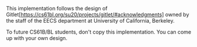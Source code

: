 This implementation follows the design of Gitlet[https://cs61bl.org/su20/projects/gitlet/#acknowledgments] owned by the staff of the EECS department at University of California, Berkeley.

To future CS61B/BL students, don't copy this implementation. You can come up with your own design.
